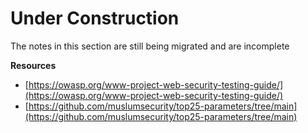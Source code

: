 # Under Construction
The notes in this section are still being migrated and are incomplete


**Resources**

- [https://owasp.org/www-project-web-security-testing-guide/](https://owasp.org/www-project-web-security-testing-guide/)
- [https://github.com/muslumsecurity/top25-parameters/tree/main](https://github.com/muslumsecurity/top25-parameters/tree/main)
